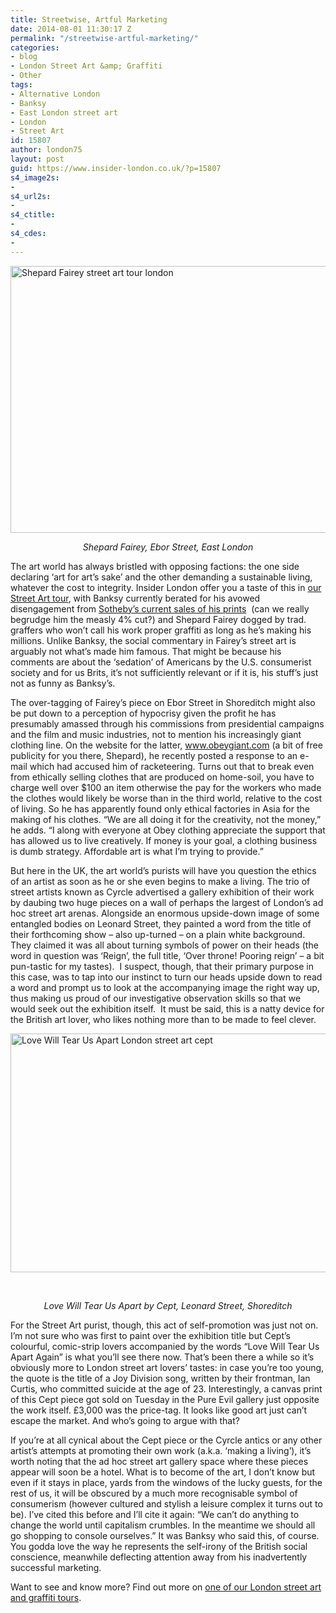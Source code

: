 ```yaml
---
title: Streetwise, Artful Marketing
date: 2014-08-01 11:30:17 Z
permalink: "/streetwise-artful-marketing/"
categories:
- blog
- London Street Art &amp; Graffiti
- Other
tags:
- Alternative London
- Banksy
- East London street art
- London
- Street Art
id: 15807
author: london75
layout: post
guid: https://www.insider-london.co.uk/?p=15807
s4_image2s:
- 
s4_url2s:
- 
s4_ctitle:
- 
s4_cdes:
- 
---
```


[<img class="size-full wp-image-15844 aligncenter" src="/wp-content/uploads/2014/08/Shepherd-Fairey.jpg" alt="Shepard Fairey street art tour london" width="569" height="427" />](/wp-content/uploads/2014/08/Shepherd-Fairey.jpg)

<p style="text-align: center;">
  <em>Shepard Fairey, Ebor Street, East London</em>
</p>

<p style="text-align: left;">
  The art world has always bristled with opposing factions: the one side declaring ‘art for art’s sake’ and the other demanding a sustainable living, whatever the cost to integrity. Insider London offer you a taste of this in <a href="https://www.insider-london.co.uk/tours/street-art-tour-london/" target="_blank">our Street Art tour</a>, with Banksy currently berated for his avowed disengagement from <a href="/banksy-london-street-art/" target="_blank">Sotheby’s current sales of his prints</a>  (can we really begrudge him the measly 4% cut?) and Shepard Fairey dogged by trad. graffers who won’t call his work proper graffiti as long as he’s making his millions. Unlike Banksy, the social commentary in Fairey’s street art is arguably not what’s made him famous. That might be because his comments are about the ‘sedation’ of Americans by the U.S. consumerist society and for us Brits, it’s not sufficiently relevant or if it is, his stuff’s just not as funny as Banksy’s.
</p>

The over-tagging of Fairey&#8217;s piece on Ebor Street in Shoreditch might also be put down to a perception of hypocrisy given the profit he has presumably amassed through his commissions from presidential campaigns and the film and music industries, not to mention his increasingly giant clothing line. On the website for the latter, <a href="http://www.obeygiant.com/" target="_blank">www.obeygiant.com </a>(a bit of free publicity for you there, Shepard), he recently posted a response to an e-mail which had accused him of racketeering. Turns out that to break even from ethically selling clothes that are produced on home-soil, you have to charge well over $100 an item otherwise the pay for the workers who made the clothes would likely be worse than in the third world, relative to the cost of living. So he has apparently found only ethical factories in Asia for the making of his clothes. “We are all doing it for the creativity, not the money,” he adds. “I along with everyone at Obey clothing appreciate the support that has allowed us to live creatively. If money is your goal, a clothing business is dumb strategy. Affordable art is what I’m trying to provide.”

But here in the UK, the art world’s purists will have you question the ethics of an artist as soon as he or she even begins to make a living. The trio of street artists known as Cyrcle advertised a gallery exhibition of their work by daubing two huge pieces on a wall of perhaps the largest of London’s ad hoc street art arenas. Alongside an enormous upside-down image of some entangled bodies on Leonard Street, they painted a word from the title of their forthcoming show &#8211; also up-turned &#8211; on a plain white background. They claimed it was all about turning symbols of power on their heads (the word in question was ‘Reign’, the full title, ‘Over throne! Pooring reign’ &#8211; a bit pun-tastic for my tastes).  I suspect, though, that their primary purpose in this case, was to tap into our instinct to turn our heads upside down to read a word and prompt us to look at the accompanying image the right way up, thus making us proud of our investigative observation skills so that we would seek out the exhibition itself.  It must be said, this is a natty device for the British art lover, who likes nothing more than to be made to feel clever.

[<img class="size-full wp-image-15843 aligncenter" src="/wp-content/uploads/2014/08/love-will-tear-us-apart.jpg" alt="Love Will Tear Us Apart London street art cept" width="569" height="382" />](/wp-content/uploads/2014/08/love-will-tear-us-apart.jpg)

&nbsp;

<p style="text-align: center;">
  <em>Love Will Tear Us Apart by Cept, Leonard Street, Shoreditch</em>
</p>

For the Street Art purist, though, this act of self-promotion was just not on. I’m not sure who was first to paint over the exhibition title but Cept’s colourful, comic-strip lovers accompanied by the words “Love Will Tear Us Apart Again” is what you’ll see there now. That’s been there a while so it’s obviously more to London street art lovers&#8217; tastes: in case you’re too young, the quote is the title of a Joy Division song, written by their frontman, Ian Curtis, who committed suicide at the age of 23. Interestingly, a canvas print of this Cept piece got sold on Tuesday in the Pure Evil gallery just opposite the work itself. £3,000 was the price-tag. It looks like good art just can’t escape the market. And who’s going to argue with that?

If you’re at all cynical about the Cept piece or the Cyrcle antics or any other artist’s attempts at promoting their own work (a.k.a. ‘making a living’), it’s worth noting that the ad hoc street art gallery space where these pieces appear will soon be a hotel. What is to become of the art, I don’t know but even if it stays in place, yards from the windows of the lucky guests, for the rest of us, it will be obscured by a much more recognisable symbol of consumerism (however cultured and stylish a leisure complex it turns out to be). I’ve cited this before and I’ll cite it again: “We can’t do anything to change the world until capitalism crumbles. In the meantime we should all go shopping to console ourselves.” It was Banksy who said this, of course.  You godda love the way he represents the self-irony of the British social conscience, meanwhile deflecting attention away from his inadvertently successful marketing.

Want to see and know more? Find out more on <a href="https://www.insider-london.co.uk/tours/street-art-tour-london/" target="_blank">one of our London street art and graffiti tours</a>.